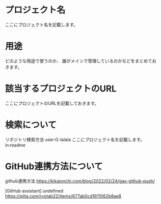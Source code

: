 # プロジェクト名
ここにプロジェクト名を記載します。

# 用途
どのような用途で使うのか、
誰がメインで管理しているのかなどをまとめておきます。

# 該当するプロジェクトのURL
ここにプロジェクトのURLを記載しておきます。


# 検索について
リポジトリ検索方法
user:G-lalala ここにプロジェクト名を記載します。 in:readme


# GitHub連携方法について
github連携方法
https://kikaionchi.com/blog/2022/02/24/gas-github-push/

[GitHub assistant] undefined
https://qiita.com/ryotab22/items/677ab0cd1611062b8ae8
